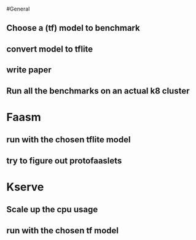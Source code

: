 #General
## Choose a (tf) model to benchmark
## convert model to tflite
## write paper
## Run all the benchmarks on an actual k8 cluster

# Faasm
## run with the chosen tflite model
## try to figure out protofaaslets


# Kserve
## Scale up the cpu usage
## run with the chosen tf model